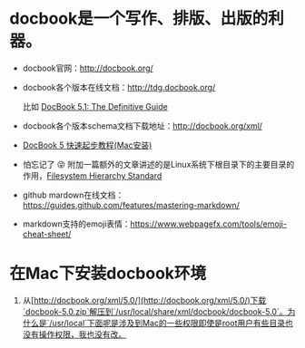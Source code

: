 # docbook是一个写作、排版、出版的利器。

* docbook官网：<http://docbook.org/>

* docbook各个版本在线文档：<http://tdg.docbook.org/>

  比如 [DocBook 5.1: The Definitive Guide](http://tdg.docbook.org/tdg/5.1/)

* docbook各个版本schema文档下载地址：<http://docbook.org/xml/>

* [DocBook 5 快速起步教程(Mac安装)](http://blog.csdn.net/sarkuya/article/details/6854323)

* 怕忘记了 :stuck_out_tongue_winking_eye: 附加一篇额外的文章讲述的是Linux系统下根目录下的主要目录的作用，[Filesystem Hierarchy Standard](http://www.pathname.com/fhs/pub/fhs-2.3.html)

* github mardown在线文档：<https://guides.github.com/features/mastering-markdown/>

* markdown支持的emoji表情：<https://www.webpagefx.com/tools/emoji-cheat-sheet/>

# 在Mac下安装docbook环境

1. 从[http://docbook.org/xml/5.0/](http://docbook.org/xml/5.0/)下载`docbook-5.0.zip`解压到`/usr/local/share/xml/docbook/docbook-5.0`。为什么是`/usr/local`下面呢是涉及到Mac的一些权限即使是root用户有些目录也没有操作权限，我也没有改。
